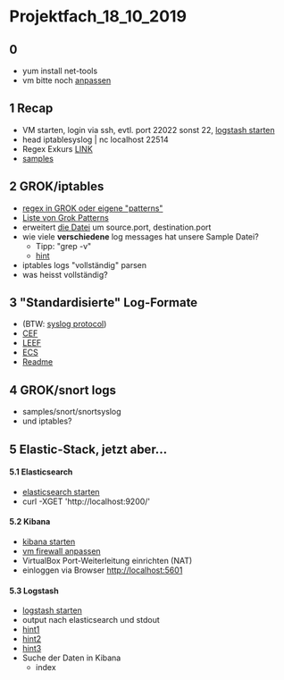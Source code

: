 # Projektfach_18_10_2019
## 0
  * yum install net-tools
  * vm bitte noch [anpassen](https://github.com/AVitg/Projektfach-HS-NR_WS2019-20/tree/master/OS/configchanges)

## 1 Recap
  * VM starten, login via ssh, evtl. port 22022 sonst 22, [logstash starten](https://github.com/AVitg/Projektfach-HS-NR_WS2019-20/blob/master/ELK/logstash/LAB/config/lab03.conf)
  *    head iptablesyslog  | nc localhost 22514
  * Regex Exkurs [LINK](http://www.regex101.com)
  *  [samples](https://github.com/AVitg/Projektfach-HS-NR_WS2019-20/blob/master/2019_10_18/samples.iptables)

## 2 GROK/iptables

  * [regex in GROK oder eigene "patterns"](https://www.elastic.co/guide/en/logstash/7.4/plugins-filters-grok.html#_custom_patterns)
  * [Liste von Grok Patterns](https://github.com/logstash-plugins/logstash-patterns-core/blob/master/patterns/grok-patterns)
  * erweitert [die Datei](https://github.com/AVitg/Projektfach-HS-NR_WS2019-20/blob/master/2019_10_11/hints/hint3.conf) um source.port, destination.port  
  * wie viele __verschiedene__ log messages hat unsere Sample Datei?
    * Tipp: "grep -v"
    * [hint](https://github.com/AVitg/Projektfach_18_10_2019/blob/master/GROK/hint_grok.png)  
  * iptables logs "vollständig" parsen
  *   was heisst vollständig?


## 3 "Standardisierte" Log-Formate
  * (BTW: [syslog protocol](https://tools.ietf.org/html/rfc5424))
  * [CEF](https://github.com/AVitg/Projektfach-HS-NR_WS2019-20/blob/master/Library/standardized_log_formats/CEF/)
  * [LEEF]()
  * [ECS]()  
  * [Readme](https://github.com/AVitg/Projektfach-HS-NR_WS2019-20/tree/master/Library/standardized_log_formats)


## 4  GROK/snort logs
  * samples/snort/snortsyslog
  * und iptables?

## 5 Elastic-Stack, jetzt aber...

#### 5.1 Elasticsearch
*  [elasticsearch starten](https://github.com/AVitg/Projektfach-HS-NR_WS2019-20/blob/master/ELK/elasticsearch/Readme.md)
*    curl -XGET 'http://localhost:9200/'

#### 5.2 Kibana
  * [kibana starten](https://github.com/AVitg/Projektfach-HS-NR_WS2019-20/blob/master/ELK/kibana/Readme.md)
  * [vm firewall anpassen](https://github.com/AVitg/Projektfach-HS-NR_WS2019-20/blob/master/2019_10_18/samples.iptables)
  * VirtualBox Port-Weiterleitung einrichten (NAT)
  * einloggen via Browser  [http://localhost:5601](http://localhost:5601)

#### 5.3 Logstash
  * [logstash starten](https://github.com/AVitg/Projektfach-HS-NR_WS2019-20/blob/master/ELK/logstash/Readme.md)
  *  output nach elasticsearch und stdout
  *    [hint1](https://www.elastic.co/guide/en/logstash/7.4/output-plugins.html)
  *    [hint2](https://www.elastic.co/guide/en/logstash/7.4/plugins-outputs-elasticsearch.html)
  *    [hint3](https://github.com/AVitg/Projektfach-HS-NR_WS2019-20/blob/master/2019_10_18/hint3.conf)
  * Suche der Daten in Kibana
    *  index  
